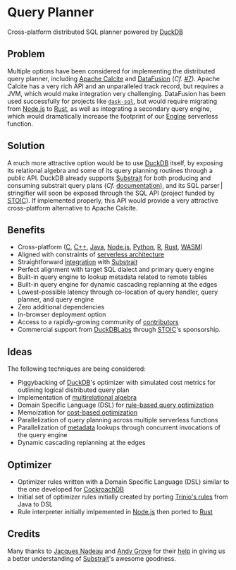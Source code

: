 # Query Planner

Cross-platform distributed SQL planner powered by [DuckDB](https://duckdb.org/)

## Problem
Multiple options have been considered for implementing the distributed query planner, including [Apache Calcite](https://calcite.apache.org/) and [DataFusion](https://github.com/apache/arrow-datafusion) (*Cf.* [#7](https://github.com/sutoiku/puffin/issues/7)). Apache Calcite has a very rich API and an unparalleled track record, but requires a JVM, which would make integration very challenging. DataFusion has been used successfully for projects like [`dask-sql`](https://github.com/dask-contrib/dask-sql), but would require migrating from [Node.js](https://nodejs.org/en/) to [Rust](https://www.rust-lang.org/), as well as integrating a secondary query engine, which would dramatically increase the footprint of our [Engine](../functions/engine/README.md) serverless function.

## Solution
A much more attractive option would be to use [DuckDB](https://duckdb.org/) itself, by exposing its relational algebra and some of its query planning routines through a public API. DuckDB already supports [Substrait](https://substrait.io/) for both producing and consuming substrait query plans (*Cf.* [documentation](https://duckdb.org/docs/extensions/substrait)), and its SQL parser | stringifier will soon be exposed through the SQL API (project funded by [STOIC](http://stoic.com/)). If implemented properly, this API would provide a very attractive cross-platform alternative to Apache Calcite.

## Benefits
- Cross-platform ([C](https://duckdb.org/docs/api/c/overview), [C++](https://duckdb.org/docs/api/cpp), [Java](https://duckdb.org/docs/api/java), [Node.js](https://duckdb.org/docs/api/nodejs/overview), [Python](https://duckdb.org/docs/api/python/overview), [R](https://duckdb.org/docs/api/r), [Rust](https://duckdb.org/docs/api/rust.html), [WASM](https://duckdb.org/docs/api/wasm))
- Aligned with constraints of [serverless architecture](Architecture.md)
- Straightforward [integration](https://duckdb.org/docs/extensions/substrait) with [Substrait](https://substrait.io/)
- Perfect alignment with target SQL dialect and primary query engine
- Built-in query engine to lookup metadata related to remote tables
- Built-in query engine for dynamic cascading replanning at the edges
- Lowest-possible latency through co-location of query handler, query planner, and query engine
- Zero additional dependencies
- In-browser deployment option
- Access to a rapidly-growing community of [contributors](https://github.com/duckdb/duckdb/graphs/contributors)
- Commercial support from [DuckDBLabs](https://duckdblabs.com/) through [STOIC](https://stoic.com/)'s sponsorship.

## Ideas
The following techniques are being considered:
- Piggybacking of [DuckDB](https://duckdb.org/)'s optimizer with simulated cost metrics for outlining logical distributed query plan
- Implementation of [multirelational algebra](https://dl.acm.org/doi/pdf/10.1145/319996.320009)
- Domain Specific Language (DSL) for [rule-based query optimization](https://www.querifylabs.com/blog/rule-based-query-optimization)
- Memoization for [cost-based optimization](https://www.querifylabs.com/blog/memoization-in-cost-based-optimizers)
- Parallelization of query planning across multiple serverless functions
- Parallelization of [metadata](https://www.querifylabs.com/blog/metadata-management-in-apache-calcite) lookups through concurrent invocations of the query engine
- Dynamic cascading replanning at the edges

## Optimizer
- Optimizer rules written with a Domain Specific Language (DSL) similar to the one developed for [CockroachDB](https://www.cockroachlabs.com/blog/building-cost-based-sql-optimizer/)
- Initial set of optimizer rules initially created by porting [Trinio's rules](https://github.com/trinodb/trino/tree/master/core/trino-main/src/main/java/io/trino/sql/planner/iterative/rule) from Java to DSL
- Rule interpreter initially imlpemented in [Node.js](https://nodejs.org/en/) then ported to [Rust](https://www.rust-lang.org/)

## Credits

Many thanks to [Jacques Nadeau](https://github.com/jacques-n) and [Andy Grove](https://github.com/andygrove) for their [help](https://github.com/sutoiku/puffin/issues/7) in giving us a better understanding of [Substrait](https://substrait.io/)'s awesome goodness.
